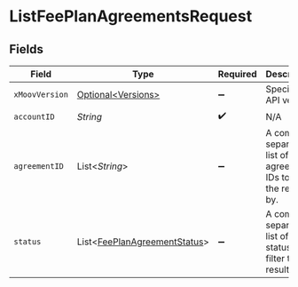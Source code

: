 # ListFeePlanAgreementsRequest


## Fields

| Field                                                                              | Type                                                                               | Required                                                                           | Description                                                                        |
| ---------------------------------------------------------------------------------- | ---------------------------------------------------------------------------------- | ---------------------------------------------------------------------------------- | ---------------------------------------------------------------------------------- |
| `xMoovVersion`                                                                     | [Optional\<Versions>](../../models/components/Versions.md)                         | :heavy_minus_sign:                                                                 | Specify an API version.                                                            |
| `accountID`                                                                        | *String*                                                                           | :heavy_check_mark:                                                                 | N/A                                                                                |
| `agreementID`                                                                      | List\<*String*>                                                                    | :heavy_minus_sign:                                                                 | A comma-separated list of agreement IDs to filter the results by.                  |
| `status`                                                                           | List\<[FeePlanAgreementStatus](../../models/components/FeePlanAgreementStatus.md)> | :heavy_minus_sign:                                                                 | A comma-separated list of statuses to filter the results by.                       |
